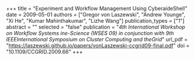 +++
title = "Experiment and Workflow Management Using CyberaideShell"
date = 2009-05-01
authors = ["Gregor von Laszewski", "Andrew Younge", "Xi He", "Kumar Mahinthakumar", "Lizhe Wang"]
publication_types = ["1"]
abstract = ""
selected = "false"
publication = "*4th International Workshop on Workflow Systems ine-Science (WSES 09) in conjunction with 9th IEEEInternational Symposium on Cluster Computing and theGrid*"
url_pdf = "https://laszewski.github.io/papers/vonLaszewski-ccgrid09-final.pdf"
doi = "10.1109/CCGRID.2009.66"
+++

